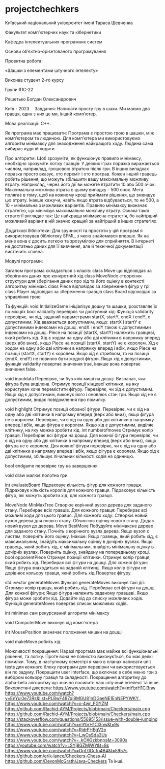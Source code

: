 # projectchechkers
Київський національний університет імені Тараса Шевченка

Факультет компʼютерних наук та кібернетики

Кафедра інтелектуальних програмних систем

Основи обʼєктно-орієнтованого програмування











Проектна робота: 

«Шашки з елементами штучного інтелекту»

Виконав студент 2-го курсу

Групи ІПС-22

Решетько Богдан Олександрович

















Київ - 2023 
Завдання: Написати просту гру в шахи. Ми маємо два гравця, один з них це ми, інший компʼютер.

Мова реалізації: С++.

Як програма має працювати: Програма є простою грою в шашки, між компʼютером та людиною. Для компʼютера ми використовуємо алгоритм мінімаксу для знаходження найкращого ходу. Людина сама вибирає куди їй ходити.

Про алгоритм:
Щоб зрозуміти, як функціонує правило мінімаксу, необхідно зрозуміти логіку гравців:
У деяких іграх поразка виражається числом, наприклад, грошовою втратою після гри. В інших випадках поразка просто вказує, хто переміг і хто програв.
Кожен інший гравець робить рішення, що можуть збільшити вашу максимальну можливу втрату. Наприклад, через його дії ви можете втратити 10 або 500 очок. Максимальна можлива втрата в цьому випадку – 500 очок.
Мета полягає в тому, щоб на кожному кроці приймати рішення, що зменшує цю втрату. Інакше кажучи, навіть якщо втрата відбувається, то не 500, а 10 – мінімальна з можливих варіантів.
Правило мінімаксу визначає стратегію, що мінімізує максимально можливу втрату. Ознака такої стратегії виглядає так:
Це найкраща мінімаксна стратегія, бо найгірший можливий варіант в ній значно кращий за найгірший в інших стратегіях.

Додаткові бібліотеки: Для зручності та простоти у цій програмі я використовував бібліотеку SFML, з якою знайомився вперше. Як на мене вона є досить легкою та зрозумілою для сприйняття. В інтернеті не достатньо даних для її вивчення, але й технічної документації вистачить сповна.

Модулі програми:

Загалом програма складається з класів: 
class Move що відповідає за зберігання даних про конкретний хід
class MoveNode створення структури для зберігання даних про хід та його оцінку в контексті алгоритму мінімакс
class Piece відповідає за збереження фігур у грі
class Player відповідає за збереження гравців
class Board відповідає за управління грою

Та функцій:
void InitializeGame ініціалізує дошку та шашки, розставляє їх по місцях
  bool validarity перевіряє чи доступний хід: Функція validarity перевіряє, чи хід, заданий параметрами startX, startY, endX і endY, є допустимим. Хід вважається допустимим, якщо:
startX і startY є допустимими індексами на дошці.
endX і endY також є допустимими індексами на дошці.
Piece на позиції (startX, startY) належить гравцеві, який робить хід.
Хід є ходом на одну або дві клітинки в напрямку вперед (верх або вниз), якщо Piece на позиції (startX, startY) не є королем.
Хід є ходом на одну або дві клітинки в напрямку вперед і вбік, якщо Piece на позиції (startX, startY) є королем.
Якщо хід є стрибком, то на позиції (endX, endY) не повинно бути жодної фігури.
Якщо хід є допустимим, функція validarity повертає значення true, інакше вона повертає значення false.

void inputdata Перевіряє, чи був клік миші на дошці.
Визначає, яка фігура була виділена.
Отримує позиції кінцевої клітинки, на яку користувач хоче перемістити фігуру.
Перевіряє, чи хід є допустимим.
Якщо хід є допустимим, виконує його і оновлює стан гри.
Якщо хід не є допустимим, видає повідомлення про помилку.

 void highlight Отримує позиції обраної фігури.
Перевіряє, чи є хід на одну або дві клітинки в напрямку вперед (верх або вниз), якщо фігура не є королем.
Перевіряє, чи є хід на одну або дві клітинки в напрямку вперед і вбік, якщо фігура є королем.
Якщо хід є допустимим, виділяє клітинку, на яку можна зробити хід.
int numberofmoves Отримує колір гравця.
Перебирає всі фігури на дошці.
Для кожної фігури перевіряє, чи є хід на одну або дві клітинки в напрямку вперед (верх або вниз), якщо фігура не є королем.
Для кожної фігури перевіряє, чи є хід на одну або дві клітинки в напрямку вперед і вбік, якщо фігура є королем.
Якщо хід є допустимим, збільшує лічильник кількості ходів на одиницю.

bool endgame перевіряє гру на завершення

 void draw малює полотно гри

int evaluateBoard Підраховує кількість фігур для кожного гравця.
Підраховує кількість королів для кожного гравця.
Підраховує кількість фігур, які можуть зробити хід, для кожного гравця.

 MoveNode MinMaxTree Створює корінний вузол дерева для заданого стану.
Перебирає всіх гравців.
Для кожного гравця:
Перебирає всі можливі ходи для цього гравця.
Для кожного ходу:
Створює новий вузол дерева для нового стану.
Обчислює оцінку нового стану.
Додає новий вузол до дерева.
Move BestMove Побудуйте мінімаксне дерево для заданого стану.
Почніть з корінного вузла дерева.
Якщо вузол є листям, поверніть його оцінку.
Інакше:
Якщо гравець, який робить хід, є максимальним, знайдіть максимальну оцінку в дочірніх вузлах.
Якщо гравець, який робить хід, є мінімальним, знайдіть мінімальну оцінку в дочірніх вузлах.
Поверніть оцінку, знайдену на попередньому кроці.
 bool opponentPiece Отримує позиції клітинки.
Отримує колір гравця, який робить хід.
Перебирає всі фігури на дошці.
Для кожної фігури:
Якщо фігура знаходиться на заданій клітинці.
Якщо колір фігури не дорівнює кольору гравця, який робить хід.Повертає фігуру.

std::vector<Move> generateMoves Функція generateMoves виконує такі дії:
Отримує колір гравця, який робить хід.
Перебирає всі фігури на дошці.
Для кожної фігури:
Якщо фігура належить заданому гравцеві.
Якщо фігура може зробити хід.
Додайте хід до списку можливих ходів.
Функція generateMoves повертає список можливих ходів.

int minimax сам рекурсивний алгоритм мінімаксу

 void ComputerMove виконує хід компʼютера

int MousePosition визначає положення мишки на дошці 

 void makeMove робить хід

Можливості покращення:
Наразі проргама має майже всі функціональні рішення, та логіку. Проте вона не повністю виконується, бо має деякі помилки. Тому, в наступному семестрі я маю в планах написати unit tests для кожного блоку програми для перевірки чи використовується він по задуму. Покращити user interface, що включає в себе меню гри з вибором кольору гравця та складності. Покращення алгоритму до alpha-beta алгоритму що значно посилить наш штучний інтелект та інше.
Використані джерела:
https://www.youtube.com/watch?v=mYbrH1Cl3nw
https://www.youtube.com/watch?v=EnYui0e73Rs&list=PLBwF487qi8MGU81nDGaeNE1EnNEPYWKY_
https://www.youtube.com/watch?v=x-4wr_FGYZM
https://github.com/Rachid-AYM/Projects/blob/main/Checkers/main.cpp
https://github.com/Rachid-AYM/Projects/blob/main/Checkers/main.cpp
https://stackoverflow.com/questions/55695153/issue-with-double-jumping
https://www.youtube.com/watch?v=mYbrH1Cl3nw&t=9s
https://www.youtube.com/watch?v=RjdrFHEgV2o
https://www.youtube.com/watch?v=l_wOsSda3Us
https://www.youtube.com/watch?v=_kOXGzkbnps&t=3090s
https://youtube.com/watch?v=LSYj8GZMjWY&t=8s
https://www.youtube.com/watch?v=OpL0Gcfn4B4&t=5957s
https://github.com/erik-lance/Checkers-Chess-AI
https://github.com/DevonMcGrath/Java-Checkers 
Та інші.
